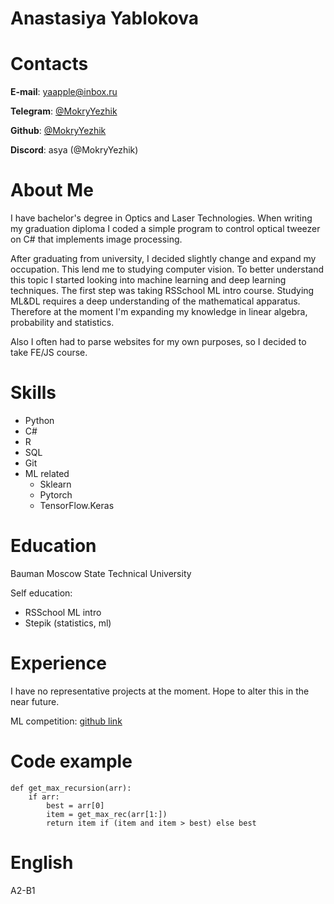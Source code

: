 # Anastasiya Yablokova

# Contacts
**E-mail**: yaapple@inbox.ru

**Telegram**: [@MokryYezhik](https://t.me/MokryYezhik)

**Github**: [@MokryYezhik](https://github.com/MokryYezhik)

**Discord**: asya (@MokryYezhik)

# About Me
I have bachelor's degree in Optics and Laser Technologies. When writing my graduation diploma I coded a simple program to control optical tweezer on C# that implements image processing.

After graduating from university, I decided slightly change and expand my occupation. This lend me to studying computer vision. To better understand this topic I started looking into machine learning and deep learning techniques. The first step was taking RSSchool ML intro course. Studying ML&DL requires a deep understanding of the mathematical apparatus. Therefore at the moment I'm expanding my knowledge in linear algebra, probability and statistics.

Also I often had to parse websites for my own purposes, so I decided to take FE/JS course.


# Skills
- Python
- C#
- R
- SQL
- Git
- ML related
    - Sklearn
    - Pytorch
    - TensorFlow.Keras

# Education
Bauman Moscow State Technical University

Self education:
- RSSchool ML intro
- Stepik (statistics, ml)

# Experience
I have no representative projects at the moment. Hope to alter this in the near future.

ML competition: [github link](https://github.com/MokryYezhik/ds_ml_projects/tree/main/open_data_battle_bank_otkrytie)

# Code example
```
def get_max_recursion(arr):
    if arr:
        best = arr[0]
        item = get_max_rec(arr[1:])
        return item if (item and item > best) else best
```

# English
A2-B1